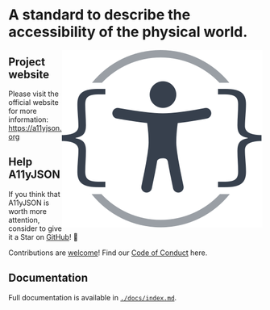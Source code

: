 # A standard to describe the accessibility of the physical world.

<img alt="A11yJSON icon" src="./docs/images/logo-dark.svg" align="right" />

## Project website

Please visit the official website for more information: https://a11yjson.org

## Help A11yJSON

If you think that A11yJSON is worth more attention, consider to give it a Star on [GitHub](https://github.com/sozialhelden/a11yjson/)! 🦾

Contributions are [welcome](./docs/x-contributing.md)! Find our [Code of Conduct](./code-of-conduct.md) here.

## Documentation

Full documentation is available in [`./docs/index.md`](./docs/index.md).
